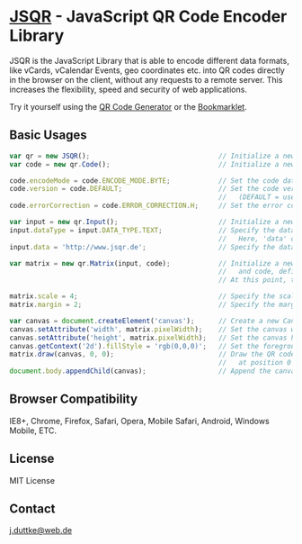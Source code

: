 [JSQR](http://jsqr.de/) - JavaScript QR Code Encoder Library
===============================================================================

JSQR is the JavaScript Library that is able to encode different data formats, like vCards, vCalendar Events, geo coordinates etc. into QR codes directly in the browser on the client, without any requests to a remote server. This increases the flexibility, speed and security of web applications.

Try it yourself using the [QR Code Generator](http://www.jsqr.de/encode.html) or the [Bookmarklet](http://www.jsqr.de/bookmarklet.html).

Basic Usages
------------
```js
var qr = new JSQR();                                // Initialize a new JSQR object
var code = new qr.Code();                           // Initialize a new Code object

code.encodeMode = code.ENCODE_MODE.BYTE;            // Set the code data type
code.version = code.DEFAULT;                        // Set the code version
                                                    //   (DEFAULT = use the smallest possible version)
code.errorCorrection = code.ERROR_CORRECTION.H;     // Set the error correction level (H = High)

var input = new qr.Input();                         // Initialize a new Input object
input.dataType = input.DATA_TYPE.TEXT;              // Specify the data type of 'data'
                                                    //   Here, 'data' contains only text
input.data = 'http://www.jsqr.de';                  // Specify the data which should be encoded

var matrix = new qr.Matrix(input, code);            // Initialize a new Matrix object using the input
                                                    //   and code, defined above
                                                    // At this point, the QR Code get generated

matrix.scale = 4;                                   // Specify the scaling for graphic output
matrix.margin = 2;                                  // Specify the margin for graphic output

var canvas = document.createElement('canvas');      // Create a new Canvas element
canvas.setAttribute('width', matrix.pixelWidth);    // Set the canvas width to the size of the QR code
canvas.setAttribute('height', matrix.pixelWidth);   // Set the canvas height to the size of the QR code
canvas.getContext('2d').fillStyle = 'rgb(0,0,0)';   // Set the foreground color of the canvas to black
matrix.draw(canvas, 0, 0);                          // Draw the QR code into the canvas
                                                    //   at position 0 (left), 0 (top)
document.body.appendChild(canvas);                  // Append the canvas element to the documents body
```

Browser Compatibility
---------------------
IE8+, Chrome, Firefox, Safari, Opera, Mobile Safari, Android, Windows Mobile, ETC.

License
-------
MIT License

Contact
-------
j.duttke@web.de
